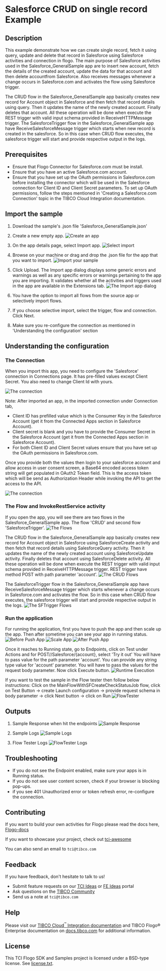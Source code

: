 # Salesforce CRUD on single record Example


## Description

This example demonstrate how we can create single record, fetch it using query, update and delete that record in Salesforce using Salesforce activities and connection in flogo.
The main purpose of Salesforce activities used in the Salesforce_GeneralSample app are to insert new account, fetch the details of the created account, update the data for that account and then delete accountfrom Salesforce. Also receives messages whenever a change occurs in Salesforce.com and activates the flow using Salesforce trigger.

The CRUD flow in the Salesforce_GeneralSample app basically creates new record for Account object in Salesforce and then fetch that record details using query. Then it updates the name of the newly created account. Finally deletes that account. All these operation will be done when execute the REST trigger with valid input schema provided in ReceiveHTTPMessage trigger.
The SalesforceTrigger flow in the Salesforce_GeneralSample app have ReceiveSalesforceMessage trigger which starts when new record is created in the salesforce. So in this case when CRUD flow executes, the salesforce trigger will start and provide respective output in the logs.

## Prerequisites

* Ensure that Flogo Connector for Salesforce.com must be install.
* Ensure that you have an active Salesforce.com account.
* Ensure that you have set up the OAuth permissions in Salesforce.com before installing the connector which will be used in the Salesforce connection for Client ID and Client Secret parameters. To set up OAuth permissions, follow the steps mentioned in 'Creating a Salesforce.com Connection' topic in the TIBCO Cloud Integration documentation.

## Import the sample

1. Download the sample's .json file 'Salesforce_GeneralSample.json'

2. Create a new empty app.
![Create an app](../../import-screenshots/2.png)

3. On the app details page, select Import app.
![Select import](../../import-screenshots/3.png)

4. Browse on your machine or drag and drop the .json file for the app that you want to import.
![Import your sample](../../import-screenshots/SalesforceGeneralSample/ImportSFApp.png)

5. Click Upload. The Import app dialog displays some generic errors and warnings as well as any specific errors or warnings pertaining to the app you are importing. It validates whether all the activities and triggers used in the app are available in the Extensions tab.
![The Import app dialog](../../import-screenshots/SalesforceGeneralSample/ImportDialog.png)

6. You have the option to import all flows from the source app or selectively import flows.

7. If you choose selective import, select the trigger, flow and connection. Click Next.

8. Make sure you re-configure the connection as mentioned in 'Understanding the configuration' section

## Understanding the configuration

### The Connection
When you import this app, you need to configure the 'Salesforce' connection in Connections page. It has pre-filled values except Client Secret. You also need to change Client Id with yours.

![The connection](../../import-screenshots/SalesforceGeneralSample/ImportSFConnection.png)

Note: After imported an app, in the imported connection under Connection tab,
* Client ID has prefilled value which is the Consumer Key in the Salesforce Account (get it from the Connected Apps section in Salesforce Account).
* Client secret is blank and you have to provide the Consumer Secret in the Salesforce Account (get it from the Connected Apps section in Salesforce Account).
* For both Client ID and Client Secret values ensure that you have set up the OAuth permissions in Salesforce.com. 

Once you provide both the values then login to your salesforce account and allow access in user consent screen, a Base64 encoded access token string will get populated in OAuth2 Token field. This is the access token which will be send as Authorization Header while invoking the API to get the access to the API.

![The connection](../../import-screenshots/SalesforceGeneralSample/SFConnectionTokenAfterLogin.png)

### The Flow and InvokeRestService activity
If you open the app, you will see there are two flows in the Salesforce_GeneralSample app. The flow 'CRUD' and second flow 'SalesforceTrigger'.
![The Flows](../../import-screenshots/SalesforceGeneralSample/Flows.png)

The CRUD flow in the Salesforce_GeneralSample app basically creates new record for Account object in Salesforce using SalesforceCreate activity and then fetch that record details using SalesforceQuery activity. Then it updates the name of the newly created account using SalesforceUpdate activity. Finally deletes that account using SalesforceDelete activity. All these operation will be done when execute the REST trigger with valid input schema provided in ReceiveHTTPMessage trigger. REST trigger have method POST with path parameter 'account'.
![The CRUD Flows](../../import-screenshots/SalesforceGeneralSample/CRUDFlow.png)

The SalesforceTrigger flow in the Salesforce_GeneralSample app have ReceiveSalesforceMessage trigger which starts whenever a change occurs in Salesforce.com and activates the flow. So in this case when CRUD flow executes, the salesforce trigger will start and provide respective output in the logs.
![The SFTrigger Flows](../../import-screenshots/SalesforceGeneralSample/SFTriggerFlow.png)

### Run the application
For running the application, first you have to push the app and then scale up the app. Then after sometime you can see your app in running status.
![Before Push App](../../import-screenshots/SalesforceGeneralSample/NotDeployedState.png)
![Scale App](../../import-screenshots/SalesforceGeneralSample/ScaleApp.png)
![After Push App](../../import-screenshots/SalesforceGeneralSample/AfterPushAppRunningState.png)

Once it reaches to Running state, go to Endpoints, click on Test under Actions and for POST//Salesforce/{account}, select 'Try it out'
You will have to pass value for the path parameter 'account'. You can provide any string type value for 'account' parameter.
You will have to pass the values for the request body parameter.
Now click Execute button.
![Runtime Execution](../../import-screenshots/SalesforceGeneralSample/RESTRequest.png)

If you want to test the sample in the Flow tester then follow below instructions:
Click on the MainFlowWithSFCreateCheckStatusJob flow, click on Test Button -> create Launch configuration -> provide request schema in body parameter -> click Next button -> click on Run
![FlowTester](../../import-screenshots/SalesforceGeneralSample/Flowtester.png)

## Outputs

1. Sample Response when hit the endpoints
![Sample Response](../../import-screenshots/SalesforceGeneralSample/RuntimeExecution.png)

2. Sample Logs
![Sample Logs](../../import-screenshots/SalesforceGeneralSample/SampleLogs.png)

3. Flow Tester Logs
![FlowTester Logs](../../import-screenshots/SalesforceGeneralSample/FlowTesterLogs.png)


## Troubleshooting

* If you do not see the Endpoint enabled, make sure your apps is in Running status.
* If you do not see user content screen, check if your browser is blocking pop-ups.
* if you see 401 Unauthorized error or token refresh error, re-configure the connection.

## Contributing
If you want to build your own activities for Flogo please read the docs here, [Flogo-docs](https://tibcosoftware.github.io/flogo/)

If you want to showcase your project, check out [tci-awesome](https://github.com/TIBCOSoftware/tci-awesome)

You can also send an email to `tci@tibco.com`

## Feedback
If you have feedback, don't hesitate to talk to us!

* Submit feature requests on our [TCI Ideas](https://ideas.tibco.com/?project=TCI) or [FE Ideas](https://ideas.tibco.com/?project=FE) portal
* Ask questions on the [TIBCO Community](https://community.tibco.com/answers/product/344006)
* Send us a note at `tci@tibco.com`

## Help
Please visit our [TIBCO Cloud<sup>&trade;</sup> Integration documentation](https://integration.cloud.tibco.com/docs/) and TIBCO Flogo® Enterprise documentation on [docs.tibco.com](https://docs.tibco.com/) for additional information.

## License
This TCI Flogo SDK and Samples project is licensed under a BSD-type license. See [license.txt](license.txt).
